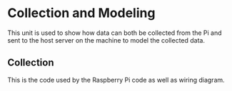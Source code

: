 # Collection and Modeling
This unit is used to show how data can both be collected from the Pi and sent to the host server on the machine to model the collected data.

## Collection
This is the code used by the Raspberry Pi code as well as wiring diagram.